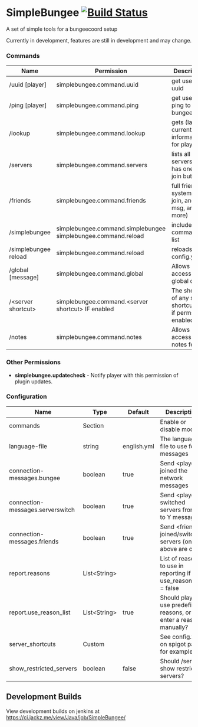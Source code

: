 # SimpleBungee [![Build Status](https://ci.jackz.me/view/Java/job/SimpleBungee/badge/icon)](https://ci.jackz.me/view/Java/job/SimpleBungee/)
A set of simple tools for a bungeecoord setup

Currently in development, features are still in development and may change.

### Commands
|  Name                |  Permission                                                     |  Description                                              |
|----------------------|-----------------------------------------------------------------|-----------------------------------------------------------|
| /uuid [player]       | simplebungee.command.uuid                                       | get users uuid                                            |
| /ping [player]       | simplebungee.command.ping                                       | get users ping to bungeecoord                             |
| /lookup <username>   | simplebungee.command.lookup                                     | gets (last, or current) information for player            |
| /servers             | simplebungee.command.servers                                    | lists all servers and has one click join button           |
| /friends             | simplebungee.command.friends                                    | full friend system (can join, and msg, and more)          |
| /simplebungee        | simplebungee.command.simplebungee  simplebungee.command.reload  | includes commands list                                    |
| /simplebungee reload | simplebungee.command.reload                                     | reloads the config.yml                                    |
| /global [message]    | simplebungee.command.global                                     | Allows access to global chat                              |
| /\<server shortcut>  | simplebungee.command.\<server shortcut> IF enabled              | The shortcut of any server shortcut, and if perms enabled |
| /notes               | simplebungee.command.notes                                      | Allows access to the notes feature                        |

### Other Permissions
* **simplebungee.updatecheck** - Notify player with this permission of plugin updates.

### Configuration

| Name                             |  Type           | Default     |  Description |
|----------------------------------|-----------------|-------------|--------------|
| commands                         | Section         |             | Enable or disable module
| language-file                    | string          | english.yml | The language file to use for messages
| connection-messages.bungee       | boolean         | true        |  Send \<player> joined the network messages            
| connection-messages.serverswitch | boolean         | true        |  Send \<player> switched servers from X to Y messages            
| connection-messages.friends      | boolean         | true        |  Send \<friend> joined/switched servers (only if above are off)            
| report.reasons                   | List\<String>   |             |  List of reasons to use in reporting if use_reason_list = false
| report.use_reason_list           | List\<String>   | true        |  Should players use predefined reasons, or enter a reason manually?
| server_shortcuts                 | Custom          |             |  See config.yml on spigot page for example
| show_restricted_servers          | boolean         | false       | Should /servers show restricted servers?
## Development Builds
View development builds on jenkins at https://ci.jackz.me/view/Java/job/SimpleBungee/

